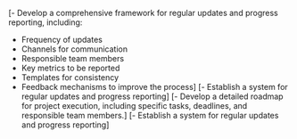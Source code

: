 [- Develop a comprehensive framework for regular updates and progress reporting, including:
  - Frequency of updates
  - Channels for communication
  - Responsible team members
  - Key metrics to be reported
  - Templates for consistency
  - Feedback mechanisms to improve the process]
[- Establish a system for regular updates and progress reporting]
[- Develop a detailed roadmap for project execution, including specific tasks, deadlines, and responsible team members.]
[- Establish a system for regular updates and progress reporting]